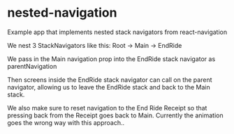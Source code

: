 # nested-navigation
Example app that implements nested stack navigators from react-navigation

We nest 3 StackNavigators like this: Root -> Main -> EndRide

We pass in the Main navigation prop into the EndRide stack navigator as parentNavigation

Then screens inside the EndRide stack navigator can call on the parent navigator, allowing us to leave the EndRide stack and back to the Main stack.

We also make sure to reset navigation to the End Ride Receipt so that pressing back from the Receipt goes back to Main. Currently the animation goes the wrong way with this approach..
